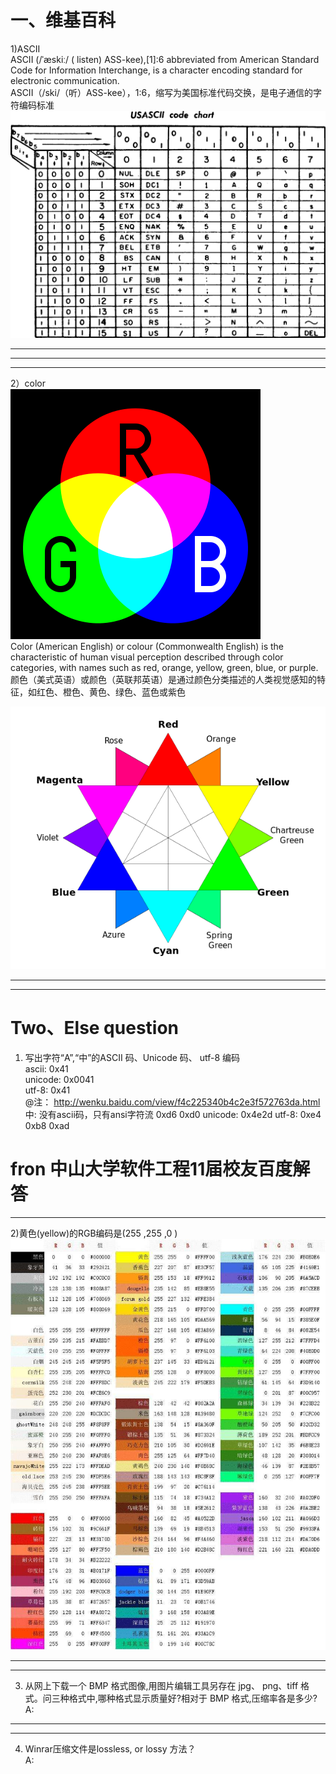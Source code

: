# 一、维基百科
1)ASCII       
ASCII (/ˈæskiː/ ( listen) ASS-kee),[1]:6 abbreviated from American Standard Code for Information Interchange, is a character encoding standard for electronic communication.  
ASCII（/ski/（听）ASS-kee），1:6，缩写为美国标准代码交换，是电子通信的字符编码标准  
![ASCII](images/1280px-USASCII_code_chart.png)                                                                                                                                                                 
***
***
***
2）color  
![ASCII](images/400px-AdditiveColor.svg.png)  
Color (American English) or colour (Commonwealth English) is the characteristic of human visual perception described through color categories, with names such as red, orange, yellow, green, blue, or purple.   
颜色（美式英语）或颜色（英联邦英语）是通过颜色分类描述的人类视觉感知的特征，如红色、橙色、黄色、绿色、蓝色或紫色  

![ASCII](images/600px-RBG_color_wheel.svg.png)                                                        
***
***
# Two、Else question
1) 写出字符“A”,“中”的ASCII 码、Unicode 码、 utf-8 编码  
 ascii: 0x41   
 unicode: 0x0041   
 utf-8: 0x41  
 @注： http://wenku.baidu.com/view/f4c225340b4c2e3f572763da.html 
中: 没有ascii码，只有ansi字符流 0xd6 0xd0
unicode: 0x4e2d
utf-8: 0xe4 0xb8 0xad   
# fron 中山大学软件工程11届校友百度解答                                        
***
2)黄色(yellow)的RGB编码是(255 ,255 ,0 ) 
![RGB](images/timg.jpg)                                                       
***   
***
3) 从网上下载一个 BMP 格式图像,用图片编辑工具另存在 jpg、 png、tiff 格式。问三种格式中,哪种格式显示质量好?相对于 BMP 格式,压缩率各是多少?                 
A:                                            
***
***
4) Winrar压缩文件是lossless, or lossy 方法？  
A: